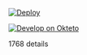 

[![Deploy](https://www.herokucdn.com/deploy/button.png)](https://dashboard.heroku.com/new?template=https://github.com/isiagnp/edr.git) 

[![Develop on Okteto](https://okteto.com/develop-okteto.svg)](https://cloud.okteto.com/deploy)

1768
details
